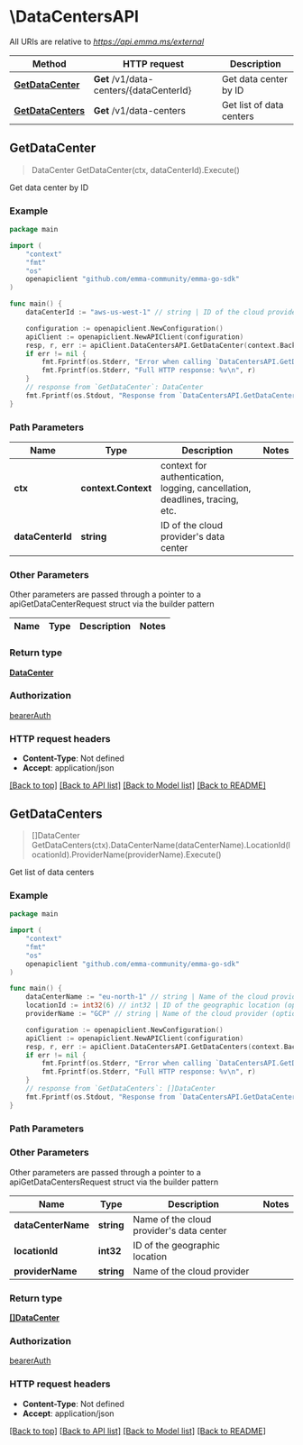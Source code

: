 # \DataCentersAPI

All URIs are relative to *https://api.emma.ms/external*

Method | HTTP request | Description
------------- | ------------- | -------------
[**GetDataCenter**](DataCentersAPI.md#GetDataCenter) | **Get** /v1/data-centers/{dataCenterId} | Get data center by ID
[**GetDataCenters**](DataCentersAPI.md#GetDataCenters) | **Get** /v1/data-centers | Get list of data centers



## GetDataCenter

> DataCenter GetDataCenter(ctx, dataCenterId).Execute()

Get data center by ID



### Example

```go
package main

import (
	"context"
	"fmt"
	"os"
	openapiclient "github.com/emma-community/emma-go-sdk"
)

func main() {
	dataCenterId := "aws-us-west-1" // string | ID of the cloud provider's data center

	configuration := openapiclient.NewConfiguration()
	apiClient := openapiclient.NewAPIClient(configuration)
	resp, r, err := apiClient.DataCentersAPI.GetDataCenter(context.Background(), dataCenterId).Execute()
	if err != nil {
		fmt.Fprintf(os.Stderr, "Error when calling `DataCentersAPI.GetDataCenter``: %v\n", err)
		fmt.Fprintf(os.Stderr, "Full HTTP response: %v\n", r)
	}
	// response from `GetDataCenter`: DataCenter
	fmt.Fprintf(os.Stdout, "Response from `DataCentersAPI.GetDataCenter`: %v\n", resp)
}
```

### Path Parameters


Name | Type | Description  | Notes
------------- | ------------- | ------------- | -------------
**ctx** | **context.Context** | context for authentication, logging, cancellation, deadlines, tracing, etc.
**dataCenterId** | **string** | ID of the cloud provider&#39;s data center | 

### Other Parameters

Other parameters are passed through a pointer to a apiGetDataCenterRequest struct via the builder pattern


Name | Type | Description  | Notes
------------- | ------------- | ------------- | -------------


### Return type

[**DataCenter**](DataCenter.md)

### Authorization

[bearerAuth](../README.md#bearerAuth)

### HTTP request headers

- **Content-Type**: Not defined
- **Accept**: application/json

[[Back to top]](#) [[Back to API list]](../README.md#documentation-for-api-endpoints)
[[Back to Model list]](../README.md#documentation-for-models)
[[Back to README]](../README.md)


## GetDataCenters

> []DataCenter GetDataCenters(ctx).DataCenterName(dataCenterName).LocationId(locationId).ProviderName(providerName).Execute()

Get list of data centers



### Example

```go
package main

import (
	"context"
	"fmt"
	"os"
	openapiclient "github.com/emma-community/emma-go-sdk"
)

func main() {
	dataCenterName := "eu-north-1" // string | Name of the cloud provider's data center (optional)
	locationId := int32(6) // int32 | ID of the geographic location (optional)
	providerName := "GCP" // string | Name of the cloud provider (optional)

	configuration := openapiclient.NewConfiguration()
	apiClient := openapiclient.NewAPIClient(configuration)
	resp, r, err := apiClient.DataCentersAPI.GetDataCenters(context.Background()).DataCenterName(dataCenterName).LocationId(locationId).ProviderName(providerName).Execute()
	if err != nil {
		fmt.Fprintf(os.Stderr, "Error when calling `DataCentersAPI.GetDataCenters``: %v\n", err)
		fmt.Fprintf(os.Stderr, "Full HTTP response: %v\n", r)
	}
	// response from `GetDataCenters`: []DataCenter
	fmt.Fprintf(os.Stdout, "Response from `DataCentersAPI.GetDataCenters`: %v\n", resp)
}
```

### Path Parameters



### Other Parameters

Other parameters are passed through a pointer to a apiGetDataCentersRequest struct via the builder pattern


Name | Type | Description  | Notes
------------- | ------------- | ------------- | -------------
 **dataCenterName** | **string** | Name of the cloud provider&#39;s data center | 
 **locationId** | **int32** | ID of the geographic location | 
 **providerName** | **string** | Name of the cloud provider | 

### Return type

[**[]DataCenter**](DataCenter.md)

### Authorization

[bearerAuth](../README.md#bearerAuth)

### HTTP request headers

- **Content-Type**: Not defined
- **Accept**: application/json

[[Back to top]](#) [[Back to API list]](../README.md#documentation-for-api-endpoints)
[[Back to Model list]](../README.md#documentation-for-models)
[[Back to README]](../README.md)

